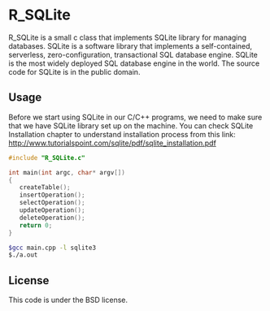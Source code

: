 R_SQLite
=================

R_SQLite is a small c class that implements SQLite library for managing databases.
SQLite is a software library that implements a self-contained, serverless, zero-configuration, transactional SQL database engine. SQLite is the most widely deployed SQL database engine in the world. The source code for SQLite is in the public domain.

Usage
-------------

Before we start using SQLite in our C/C++ programs, we need to make sure that we have SQLite library set up on the machine. You can check SQLite Installation chapter to understand installation process from this link:
http://www.tutorialspoint.com/sqlite/pdf/sqlite_installation.pdf

```C
#include "R_SQLite.c"

int main(int argc, char* argv[])
{
   createTable();
   insertOperation();
   selectOperation();
   updateOperation();
   deleteOperation();
   return 0;
}
```

```Bash
$gcc main.cpp -l sqlite3
$./a.out
```

License
--------

This code is under the BSD license.

